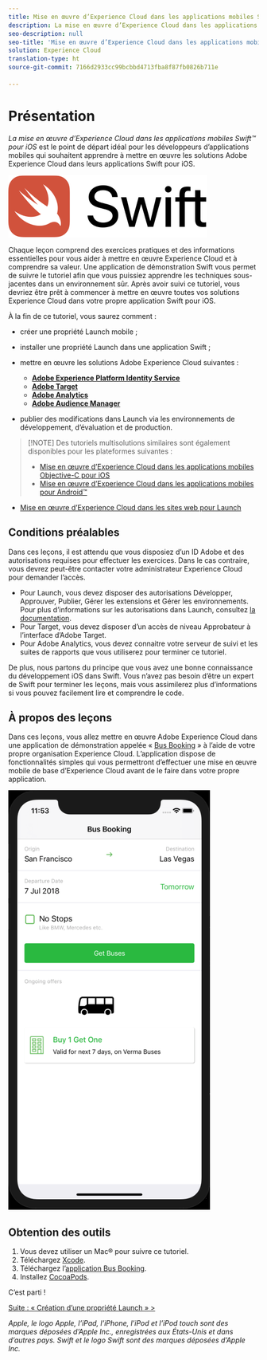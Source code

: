 ```yaml
---
title: Mise en œuvre d’Experience Cloud dans les applications mobiles Swift pour iOS
description: La mise en œuvre d’Experience Cloud dans les applications mobiles Swift pour iOS est le point de départ idéal pour les développeurs d’applications mobiles qui souhaitent apprendre à mettre en œuvre les solutions Adobe Experience Cloud dans leurs applications mobiles Swift pour iOS.
seo-description: null
seo-title: 'Mise en œuvre d’Experience Cloud dans les applications mobiles Swift pour iOS '
solution: Experience Cloud
translation-type: ht
source-git-commit: 7166d2933cc99bcbbd4713fba8f87fb0826b711e

---
```



# Présentation

_La mise en œuvre d’Experience Cloud dans les applications mobiles Swift™ pour iOS_ est le point de départ idéal pour les développeurs d’applications mobiles qui souhaitent apprendre à mettre en œuvre les solutions Adobe Experience Cloud dans leurs applications Swift pour iOS.

![Logo Swift](images/ios/swift/Swift_logo_horz_lockup_color_rgb.png)

Chaque leçon comprend des exercices pratiques et des informations essentielles pour vous aider à mettre en œuvre Experience Cloud et à comprendre sa valeur.  Une application de démonstration Swift vous permet de suivre le tutoriel afin que vous puissiez apprendre les techniques sous-jacentes dans un environnement sûr. Après avoir suivi ce tutoriel, vous devriez être prêt à commencer à mettre en œuvre toutes vos solutions Experience Cloud dans votre propre application Swift pour iOS.

À la fin de ce tutoriel, vous saurez comment :

* créer une propriété Launch mobile ;

* installer une propriété Launch dans une application Swift ;

* mettre en œuvre les solutions Adobe Experience Cloud suivantes :
   * **[Adobe Experience Platform Identity Service](id-service.md)**
   * **[Adobe Target](target-vec.md)**
   * **[Adobe Analytics](analytics.md)**
   * **[Adobe Audience Manager](audience-manager.md)**

* publier des modifications dans Launch via les environnements de développement, d’évaluation et de production.

>[!NOTE] Des tutoriels multisolutions similaires sont également disponibles pour les plateformes suivantes :
>
> * [Mise en œuvre d’Experience Cloud dans les applications mobiles Objective-C pour iOS](/help/mobile-ios-objective-c-implementation/index.md)
> * [Mise en œuvre d’Experience Cloud dans les applications mobiles pour Android™](/help/mobile-android-implementation/index.md)
* [Mise en œuvre d’Experience Cloud dans les sites web pour Launch](/help/website-implementation/index.md)


## Conditions préalables

Dans ces leçons, il est attendu que vous disposiez d’un ID Adobe et des autorisations requises pour effectuer les exercices. Dans le cas contraire, vous devrez peut-être contacter votre administrateur Experience Cloud pour demander l’accès.

* Pour Launch, vous devez disposer des autorisations Développer, Approuver, Publier, Gérer les extensions et Gérer les environnements. Pour plus d’informations sur les autorisations dans Launch, consultez [la documentation](https://docs.adobe.com/content/help/fr-FR/launch/using/reference/admin/user-permissions.html).
* Pour Target, vous devez disposer d’un accès de niveau Approbateur à l’interface d’Adobe Target.
* Pour Adobe Analytics, vous devez connaitre votre serveur de suivi et les suites de rapports que vous utiliserez pour terminer ce tutoriel.

De plus, nous partons du principe que vous avez une bonne connaissance du développement iOS dans Swift. Vous n’avez pas besoin d’être un expert de Swift pour terminer les leçons, mais vous assimilerez plus d’informations si vous pouvez facilement lire et comprendre le code.

## À propos des leçons

Dans ces leçons, vous allez mettre en œuvre Adobe Experience Cloud dans une application de démonstration appelée « [Bus Booking](https://github.com/Adobe-Marketing-Cloud/busbooking-mobileapps) » à l’aide de votre propre organisation Experience Cloud. L’application dispose de fonctionnalités simples qui vous permettront d’effectuer une mise en œuvre mobile de base d’Experience Cloud avant de le faire dans votre propre application.

[![Application Bus Booking](images/mobile-busBookingApp.png)](https://github.com/Adobe-Marketing-Cloud/busbooking-mobileapps)

## Obtention des outils

1. Vous devez utiliser un Mac® pour suivre ce tutoriel.
1. Téléchargez [Xcode](https://developer.apple.com/xcode/).
1. Téléchargez l’[application Bus Booking](https://github.com/Adobe-Marketing-Cloud/busbooking-mobileapps).
1. Installez [CocoaPods](https://guides.cocoapods.org/using/getting-started.html).

C’est parti !

[Suite : « Création d’une propriété Launch » &gt;](launch-create-a-property.md)

_Apple, le logo Apple, l’iPad, l’iPhone, l’iPod et l’iPod touch sont des marques déposées d’Apple Inc., enregistrées aux États-Unis et dans d’autres pays. Swift et le logo Swift sont des marques déposées d’Apple Inc._